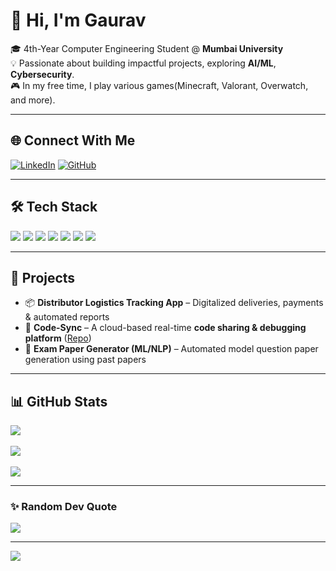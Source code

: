 # 👋 Hi, I'm Gaurav  

🎓 4th-Year Computer Engineering Student @ **Mumbai University**  
💡 Passionate about building impactful projects, exploring **AI/ML**, **Cybersecurity**.  
🎮 In my free time, I play various games(Minecraft, Valorant, Overwatch, and more).  

---

## 🌐 Connect With Me  
[![LinkedIn](https://img.shields.io/badge/-LinkedIn-blue?style=for-the-badge&logo=linkedin&logoColor=white)](https://www.linkedin.com/in/gaurav-patil-a9947b319/) 
[![GitHub](https://img.shields.io/badge/-GitHub-black?style=for-the-badge&logo=github&logoColor=white)](https://github.com/MrGupa)  

---
  
## 🛠️ Tech Stack  

<p>
  <img src="https://img.shields.io/badge/Python-3776AB?style=for-the-badge&logo=python&logoColor=white" />
  <img src="https://img.shields.io/badge/Java-ED8B00?style=for-the-badge&logo=openjdk&logoColor=white" />
  <img src="https://img.shields.io/badge/C-00599C?style=for-the-badge&logo=c&logoColor=white" />
  <img src="https://img.shields.io/badge/MySQL-4479A1?style=for-the-badge&logo=mysql&logoColor=white" />
  <img src="https://img.shields.io/badge/React-20232a?style=for-the-badge&logo=react&logoColor=61DAFB" />
  <img src="https://img.shields.io/badge/FastAPI-005571?style=for-the-badge&logo=fastapi" />
  <img src="https://img.shields.io/badge/Firebase-FFCA28?style=for-the-badge&logo=firebase&logoColor=black" />
</p>


---

## 🚀 Projects  

- 📦 **Distributor Logistics Tracking App** – Digitalized deliveries, payments & automated reports  
- 🔗 **Code-Sync** – A cloud-based real-time **code sharing & debugging platform** ([Repo]())  
- 📑 **Exam Paper Generator (ML/NLP)** – Automated model question paper generation using past papers    

---

## 📊 GitHub Stats  

![](https://github-readme-stats.vercel.app/api?username=MrGupa&theme=dark&hide_border=false&include_all_commits=false&count_private=false)<br/>  
![](https://github-readme-streak-stats.herokuapp.com/?user=MrGupa&theme=dark&hide_border=false)<br/>  
![](https://github-readme-stats.vercel.app/api/top-langs/?username=MrGupa&theme=dark&hide_border=false&include_all_commits=false&count_private=false&layout=compact)  

---

### ✨ Random Dev Quote  
![](https://quotes-github-readme.vercel.app/api?type=horizontal&theme=dark)  

---
[![](https://visitcount.itsvg.in/api?id=Gaurav&icon=2&color=0)](https://visitcount.itsvg.in)
